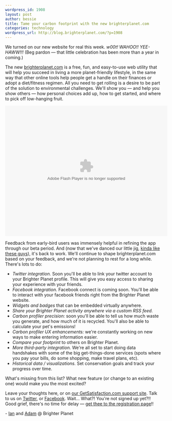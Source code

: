 ```yaml
--- 
wordpress_id: 1908
layout: post
author: bessie
title: Tame your carbon footprint with the new brighterplanet.com
categories: technology
wordpress_url: http://blog.brighterplanet.com/?p=1908
---
```

We turned on our new website for real this week. <em>w00t! WAHOO!! YEE-HAWW!!!</em> (Beg pardon — that little celebration has been more than a year in coming.)

The new <a href="http://brighterplanet.com">brighterplanet.com</a> is a free, fun, and easy-to-use web utility that will help you succeed in living a more planet-friendly lifestyle, in the same way that other online tools help people get a handle on their finances or adopt a diet/fitness regimen. All you need to get rolling is a desire to be part of the solution to environmental challenges. We'll show you — and help you show others — how personal choices add up, how to get started, and where to pick off low-hanging fruit.

<object classid="clsid:d27cdb6e-ae6d-11cf-96b8-444553540000" width="525" height="420" codebase="http://download.macromedia.com/pub/shockwave/cabs/flash/swflash.cab#version=6,0,40,0"><param name="flashvars" value="offsite=true&amp;lang=en-us&amp;page_show_url=%2Fphotos%2Fbrighterplanet%2Fsets%2F72157621909325533%2Fshow%2F&amp;page_show_back_url=%2Fphotos%2Fbrighterplanet%2Fsets%2F72157621909325533%2F&amp;set_id=72157621909325533&amp;jump_to=" /><param name="allowFullScreen" value="true" /><param name="src" value="http://www.flickr.com/apps/slideshow/show.swf?v=71649" /><param name="allowfullscreen" value="true" /><embed type="application/x-shockwave-flash" width="525" height="420" src="http://www.flickr.com/apps/slideshow/show.swf?v=71649" allowfullscreen="true" flashvars="offsite=true&amp;lang=en-us&amp;page_show_url=%2Fphotos%2Fbrighterplanet%2Fsets%2F72157621909325533%2Fshow%2F&amp;page_show_back_url=%2Fphotos%2Fbrighterplanet%2Fsets%2F72157621909325533%2F&amp;set_id=72157621909325533&amp;jump_to="></embed></object>

Feedback from early-bird users was immensely helpful in refining the app through our beta period. And (now that we've danced our little jig, <a href="http://www.youtube.com/watch?v=sBmyNHiMvR4">kinda like these guys</a>), it's back to work. We'll  continue to shape brighterplanet.com based on your feedback, and we're not planning to rest for a long while. There's lots to do:
<ul>
	<li><em>Twitter integration.</em> Soon you'll be able to link your twitter account to your Brighter Planet profile.  This will give you easy access to sharing your experience with your friends.</li>
	<li><em>Facebook integration.</em> Facebook connect is coming soon.  You'll be able to interact with your facebook friends right from the Brighter Planet website.</li>
	<li><em>Widgets and badges</em> that can be embedded virtually anywhere.</li>
	<li><em>Share your Brighter Planet activity anywhere via a custom RSS feed.</em></li>
	<li><em>Carbon profiler precision:</em> soon you'll be able to tell us how much waste you generate, and how much of it is recycled.  You'll also be able to calculate your pet's emissions!</li>
	<li><em>Carbon profiler UX enhancements:</em> we're constantly working on new ways to make entering information easier.</li>
	<li><em>Compare your footprint</em> to others on Brighter Planet.</li>
	<li><em>More third-party integration.</em> We're all set to start doing data handshakes with some of the big get-things-done services (spots where you pay your bills, do some shopping, make travel plans, etc).</li>
	<li><em>Historical data / visualizations.</em> Set conservation goals and track your progress over time.</li>
</ul>

What's missing from this list?  What new feature (or change to an existing one) would make you the most excited?

Leave your thoughts here, or on <a href="http://getsatisfaction.com/brighterplanet">our GetSatisfaction.com support site</a>. Talk to us on <a href="http://twitter.com/brighterplanet">Twitter</a>, or <a href="http://facebook.com/brighterplanet">Facebook</a>. Wait... What?! You're not signed up yet?!! Good grief, there's no time for delay — [get thee to the registration page](https://brighterplanet.com/sign-up)!!

<p>- <a href="http://brighterplanet.com/users/iwilker">Ian</a> and <a href="http://brighterplanet.com/users/adam">Adam</a> @ Brighter Planet</p>
